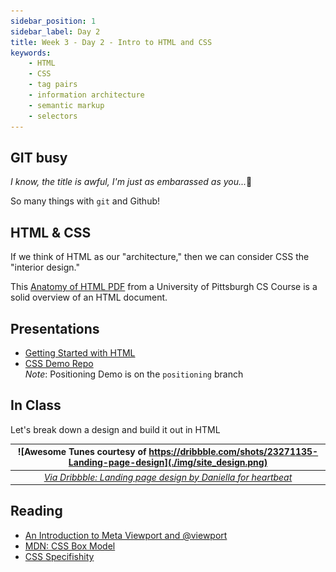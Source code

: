 ```yaml
---
sidebar_position: 1
sidebar_label: Day 2
title: Week 3 - Day 2 - Intro to HTML and CSS
keywords:
    - HTML
    - CSS
    - tag pairs
    - information architecture
    - semantic markup
    - selectors
---
```

<!-- markdownlint-disable no-inline-html -->

## GIT busy

_I know, the title is awful, I'm just as embarassed as you..._🥴

So many things with `git` and Github!

## HTML & CSS

If we think of HTML as our "architecture," then we can consider CSS the "interior design."

This [Anatomy of HTML PDF](anatomy-of-html.pdf) from a University of Pittsburgh CS Course is a solid overview of an HTML document.

## Presentations

* [Getting Started with HTML](https://docs.google.com/presentation/d/1NZXKmZCvskKAd260xDP8IGEVxDy3Qm1NmWQt2VS2XLg/edit?usp=sharing)
* [CSS Demo Repo](https://github.com/seanrreid/CSS/)
  <br/>_Note_: Positioning Demo is on the `positioning` branch

## In Class

Let's break down a design and build it out in HTML

|![Awesome Tunes courtesy of https://dribbble.com/shots/23271135-Landing-page-design](./img/site_design.png)|
|:--:|
| _[Via Dribbble: Landing page design by Daniella for heartbeat](https://dribbble.com/shots/23271135-Landing-page-design)_ |

## Reading

* [An Introduction to Meta Viewport and @viewport](https://dev.opera.com/articles/an-introduction-to-meta-viewport-and-viewport/)
* [MDN: CSS Box Model](https://developer.mozilla.org/en-US/docs/Learn/CSS/Building_blocks/The_box_model)
* [CSS Specifishity](https://specifishity.com/)
